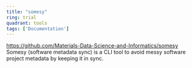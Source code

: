 ```yaml
---
title: "somesy"
ring: trial
quadrant: tools
tags: ['Documentation']
---
```

https://github.com/Materials-Data-Science-and-Informatics/somesy
Somesy (software metadata sync) is a CLI tool to avoid messy software project metadata by keeping it in sync.
